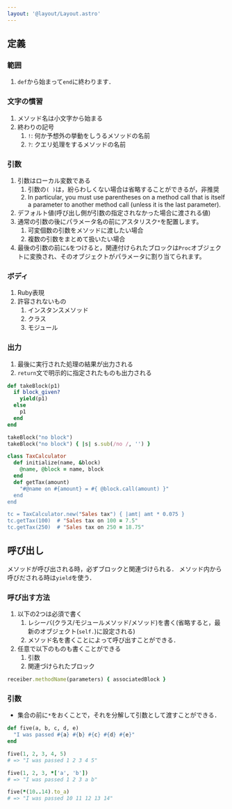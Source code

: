 ```yaml
---
layout: '@layout/Layout.astro'
---
```

## 定義
### 範囲
1. `def`から始まって`end`に終わります．

### 文字の慣習
1. メソッド名は小文字から始まる
1. 終わりの記号
    1. `!`: 何か予想外の挙動をしうるメソッドの名前
    1. `?`: クエリ処理をするメソッドの名前

### 引数
1. 引数はローカル変数である
    1. 引数の`( )`は，紛らわしくない場合は省略することができるが，非推奨
    1. In particular, you must use parentheses on a method call that is itself a parameter to another method call (unless it is the last parameter).
1. デフォルト値(呼び出し側が引数の指定されなかった場合に渡される値)
1. 通常の引数の後にパラメータ名の前にアスタリスク`*`を配置します。
    1. 可変個数の引数をメソッドに渡したい場合
    1. 複数の引数をまとめて扱いたい場合
1. 最後の引数の前に`&`をつけると，関連付けられたブロックは`Proc`オブジェクトに変換され、そのオブジェクトがパラメータに割り当てられます。

### ボディ
1. Ruby表現
1. 許容されないもの
    1. インスタンスメソッド
    1. クラス
    1. モジュール

### 出力
1. 最後に実行された処理の結果が出力される
1. `return`文で明示的に指定されたものも出力される

```ruby
def takeBlock(p1)
  if block_given?
    yield(p1)
  else
    p1
  end
end
```

```ruby
takeBlock("no block")
takeBlock("no block") { |s| s.sub(/no /, '') }
```

```ruby
class TaxCalculator
  def initialize(name, &block)
    @name, @block = name, block
  end
  def getTax(amount)
    "#@name on #{amount} = #{ @block.call(amount) }"
  end
end

tc = TaxCalculator.new("Sales tax") { |amt| amt * 0.075 }
tc.getTax(100)	# "Sales tax on 100 = 7.5"
tc.getTax(250)	# "Sales tax on 250 = 18.75"
```

## 呼び出し
メソッドが呼び出される時，必ずブロックと関連づけられる．
メソッド内から呼びだされる時は`yield`を使う．

### 呼び出す方法
1. 以下の2つは必須で書く
    1. レシーバ(クラス/モジュールメソッド/メソッド)を書く(省略すると，最新のオブジェクト(`self.`)に設定される)
    1. メソッド名を書くことによって呼び出すことができる．
1. 任意で以下のものも書くことができる
    1. 引数
    1. 関連づけられたブロック

```ruby
receiber.methodName(parameters) { associatedBlock }
```

### 引数
* 集合の前に`*`をおくことで，それを分解して引数として渡すことができる．

```ruby
def five(a, b, c, d, e)
  "I was passed #{a} #{b} #{c} #{d} #{e}"
end

five(1, 2, 3, 4, 5)
# => "I was passed 1 2 3 4 5"

five(1, 2, 3, *['a', 'b'])
# => "I was passed 1 2 3 a b"

five(*(10..14).to_a)
# => "I was passed 10 11 12 13 14"
```